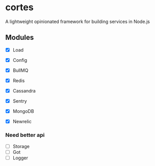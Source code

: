 # cortes
A lightweight opinionated framework for building services in Node.js

## Modules
- [x] Load
- [x] Config
- [x] BullMQ
- [x] Redis
- [x] Cassandra
- [x] Sentry
- [x] MongoDB
- [x] Newrelic

  
### Need better api
- [ ] Storage
- [ ] Got
- [ ] Logger